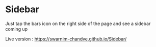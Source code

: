 # Sidebar
Just tap the bars icon on the right side of the page and see a sidebar coming up

Live version : https://swarnim-chandve.github.io/Sidebar/
